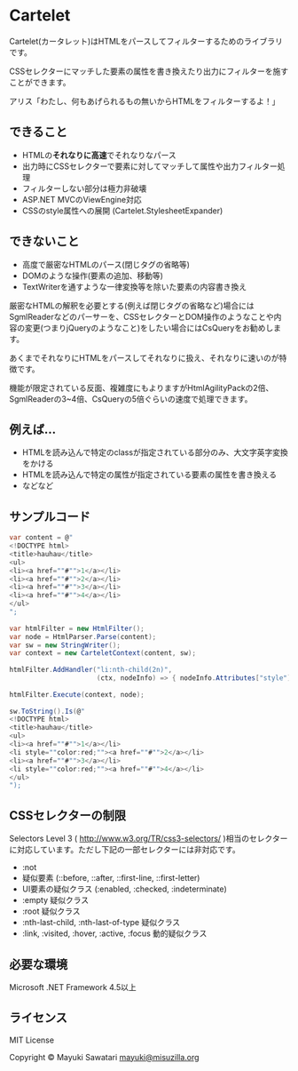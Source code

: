 ﻿Cartelet
========

Cartelet(カータレット)はHTMLをパースしてフィルターするためのライブラリです。

CSSセレクターにマッチした要素の属性を書き換えたり出力にフィルターを施すことができます。

アリス「わたし、何もあげられるもの無いからHTMLをフィルターするよ！」


できること
-------
- HTMLの**それなりに高速**でそれなりなパース
- 出力時にCSSセレクターで要素に対してマッチして属性や出力フィルター処理
- フィルターしない部分は極力非破壊
- ASP.NET MVCのViewEngine対応
- CSSのstyle属性への展開 (Cartelet.StylesheetExpander)


できないこと
--------
- 高度で厳密なHTMLのパース(閉じタグの省略等)
- DOMのような操作(要素の追加、移動等)
- TextWriterを通すような一律変換等を除いた要素の内容書き換え

厳密なHTMLの解釈を必要とする(例えば閉じタグの省略など)場合にはSgmlReaderなどのパーサーを、CSSセレクターとDOM操作のようなことや内容の変更(つまりjQueryのようなこと)をしたい場合にはCsQueryをお勧めします。

あくまでそれなりにHTMLをパースしてそれなりに扱え、それなりに速いのが特徴です。

機能が限定されている反面、複雑度にもよりますがHtmlAgilityPackの2倍、SgmlReaderの3~4倍、CsQueryの5倍ぐらいの速度で処理できます。

例えば…
-------------
- HTMLを読み込んで特定のclassが指定されている部分のみ、大文字英字変換をかける
- HTMLを読み込んで特定の属性が指定されている要素の属性を書き換える
- などなど

サンプルコード
---------
```cs
var content = @"
<!DOCTYPE html>
<title>hauhau</title>
<ul>
<li><a href=""#"">1</a></li>
<li><a href=""#"">2</a></li>
<li><a href=""#"">3</a></li>
<li><a href=""#"">4</a></li>
</ul>
";
    
var htmlFilter = new HtmlFilter();
var node = HtmlParser.Parse(content);
var sw = new StringWriter();
var context = new CarteletContext(content, sw);
    
htmlFilter.AddHandler("li:nth-child(2n)",
                      (ctx, nodeInfo) => { nodeInfo.Attributes["style"] = "color:red;"; return true; });
    
htmlFilter.Execute(context, node);
    
sw.ToString().Is(@"
<!DOCTYPE html>
<title>hauhau</title>
<ul>
<li><a href=""#"">1</a></li>
<li style=""color:red;""><a href=""#"">2</a></li>
<li><a href=""#"">3</a></li>
<li style=""color:red;""><a href=""#"">4</a></li>
</ul>
");
```

CSSセレクターの制限
------------------
Selectors Level 3 ( http://www.w3.org/TR/css3-selectors/ )相当のセレクターに対応しています。ただし下記の一部セレクターには非対応です。

- :not
- 疑似要素 (::before, ::after, ::first-line, ::first-letter)
- UI要素の疑似クラス (:enabled, :checked, :indeterminate)
- :empty 疑似クラス
- :root 疑似クラス
- :nth-last-child, :nth-last-of-type 疑似クラス
- :link, :visited, :hover, :active, :focus 動的疑似クラス

必要な環境
---------
Microsoft .NET Framework 4.5以上

ライセンス
-------
MIT License

Copyright © Mayuki Sawatari <mayuki@misuzilla.org>
